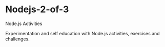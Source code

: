 # Nodejs-2-of-3

Node.js Activities

Experimentation and self education with Node.js activities, exercises and challenges.
